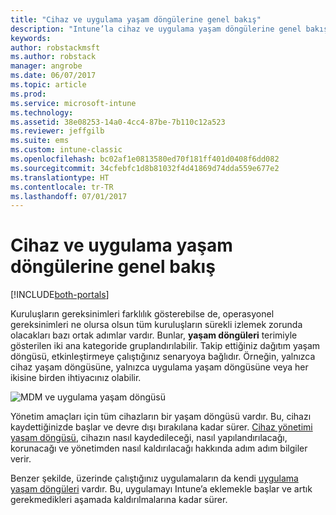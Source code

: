 ```yaml
---
title: "Cihaz ve uygulama yaşam döngülerine genel bakış"
description: "Intune’la cihaz ve uygulama yaşam döngülerine genel bakış."
keywords: 
author: robstackmsft
ms.author: robstack
manager: angrobe
ms.date: 06/07/2017
ms.topic: article
ms.prod: 
ms.service: microsoft-intune
ms.technology: 
ms.assetid: 38e08253-14a0-4cc4-87be-7b110c12a523
ms.reviewer: jeffgilb
ms.suite: ems
ms.custom: intune-classic
ms.openlocfilehash: bc02af1e0813580ed70f181ff401d0408f6dd082
ms.sourcegitcommit: 34cfebfc1d8b81032f4d41869d74dda559e677e2
ms.translationtype: HT
ms.contentlocale: tr-TR
ms.lasthandoff: 07/01/2017
---
```

# <a name="overview-of-device-and-app-lifecycles"></a>Cihaz ve uygulama yaşam döngülerine genel bakış

[!INCLUDE[both-portals](./includes/note-for-both-portals.md)]

Kuruluşların gereksinimleri farklılık gösterebilse de, operasyonel gereksinimleri ne olursa olsun tüm kuruluşların sürekli izlemek zorunda olacakları bazı ortak adımlar vardır. Bunlar, **yaşam döngüleri** terimiyle gösterilen iki ana kategoride gruplandırılabilir. Takip ettiğiniz dağıtım yaşam döngüsü, etkinleştirmeye çalıştığınız senaryoya bağlıdır. Örneğin, yalnızca cihaz yaşam döngüsüne, yalnızca uygulama yaşam döngüsüne veya her ikisine birden ihtiyacınız olabilir.

![MDM ve uygulama yaşam döngüsü](./media/device-app-lifecycle.png "mobil cihaz ve uygulama yaşam döngüleri")

Yönetim amaçları için tüm cihazların bir yaşam döngüsü vardır. Bu, cihazı kaydettiğinizde başlar ve devre dışı bırakılana kadar sürer. [Cihaz yönetimi yaşam döngüsü](device-lifecycle.md), cihazın nasıl kaydedileceği, nasıl yapılandırılacağı, korunacağı ve yönetimden nasıl kaldırılacağı hakkında adım adım bilgiler verir.

Benzer şekilde, üzerinde çalıştığınız uygulamaların da kendi [uygulama yaşam döngüleri](app-lifecycle.md) vardır. Bu, uygulamayı Intune’a eklemekle başlar ve artık gerekmedikleri aşamada kaldırılmalarına kadar sürer.

